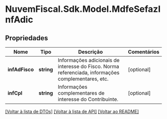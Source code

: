 # NuvemFiscal.Sdk.Model.MdfeSefazInfAdic

## Propriedades

Nome | Tipo | Descrição | Comentários
------------ | ------------- | ------------- | -------------
**infAdFisco** | **string** | Informações adicionais de interesse do Fisco.  Norma referenciada, informações complementares, etc. | [optional] 
**infCpl** | **string** | Informações complementares de interesse do Contribuinte. | [optional] 

[[Voltar à lista de DTOs]](../README.md#documentation-for-models) [[Voltar à lista de API]](../README.md#documentation-for-api-endpoints) [[Voltar ao README]](../README.md)

